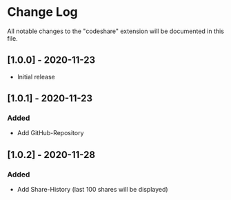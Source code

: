 # Change Log

All notable changes to the "codeshare" extension will be documented in this file.

## [1.0.0] - 2020-11-23

- Initial release

## [1.0.1] - 2020-11-23

### Added

- Add GitHub-Repository

## [1.0.2] - 2020-11-28

### Added

- Add Share-History (last 100 shares will be displayed)
